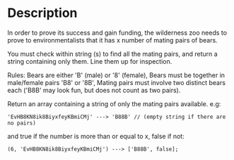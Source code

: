 # Description

In order to prove its success and gain funding, the wilderness zoo needs to prove to environmentalists that it has x number of mating pairs of bears.

You must check within string (s) to find all the mating pairs, and return a string containing only them. Line them up for inspection.

Rules: Bears are either 'B' (male) or '8' (female), Bears must be together in male/female pairs 'B8' or '8B', Mating pairs must involve two distinct bears each ('B8B' may look fun, but does not count as two pairs).

Return an array containing a string of only the mating pairs available. e.g:

`'EvHB8KN8ik8BiyxfeyKBmiCMj' ---> 'B88B' // (empty string if there are no pairs)`

and true if the number is more than or equal to x, false if not:

`(6, 'EvHB8KN8ik8BiyxfeyKBmiCMj') ---> ['B88B', false];`
